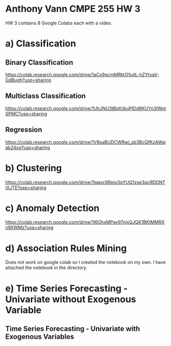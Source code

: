 # Anthony Vann CMPE 255 HW 3
HW 3 contains 8 Google Colabs each with a video.

# a) Classification
## Binary Classification
https://colab.research.google.com/drive/1aCx9qcmMRktO1uitL-hZYtvaV-GdBugh?usp=sharing

## Multiclass Classification
https://colab.research.google.com/drive/1UIrJNU3tBqtUbuPIDd8KUYn3IWotSPMC?usp=sharing

## Regression
https://colab.research.google.com/drive/1V8saBUDCWRwi_sb3BcQfKzAWajab24xp?usp=sharing

# b) Clustering
https://colab.research.google.com/drive/1Iqavc9Bejo3gYUQ1zse3qcRDDNTiXJTE?usp=sharing

# c) Anomaly Detection
https://colab.research.google.com/drive/1I6GhxMPav97njsQJQK1BKtMMRXn9XWMz?usp=sharing

# d) Association Rules Mining
Does not work on google colab so I created the notebook on my own. I have attached the notebook in the directory.

# e) Time Series Forecasting - Univariate without Exogenous Variable

## Time Series Forecasting - Univariate with Exogenous Variables



